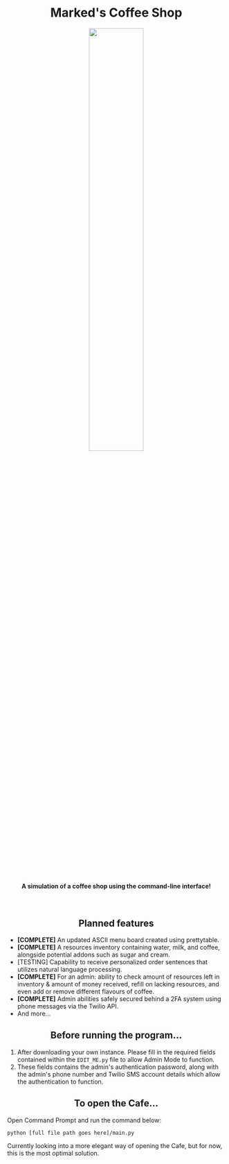 

<div align="center">
  <h1> Marked's Coffee Shop </h1>
  <img src="https://media.giphy.com/media/qHBvLR5Ly9bcB9oaJ6/giphy.gif" width="50%"/>
  <h4> A simulation of a coffee shop using the command-line interface! </h4>
  <br>
</div>


<div>
  <h2 align="center">Planned features</h2>
    <ul>
      <li><strong>[COMPLETE]</strong> An updated ASCII menu board created using prettytable.</li> 
      <li><strong>[COMPLETE]</strong> A resources inventory containing water, milk, and coffee, alongside potential addons such as sugar and cream.</li>
      <li>[TESTING] Capability to receive personalized order sentences that utilizes natural language processing.</li>
      <li><strong>[COMPLETE]</strong> For an admin: ability to check amount of resources left in inventory & amount of money received, refill on lacking resources, and even add or remove different flavours of coffee.</li>
      <li><strong>[COMPLETE]</strong> Admin abilities safely secured behind a 2FA system using phone messages via the Twilio API.</li>
      <li>And more...</li>
    </ul>
</div>
 
<div>
  <h2 align="center">Before running the program...</h2>
  <ol>
    <li>After downloading your own instance. Please fill in the required fields contained within the <code>EDIT_ME.py</code> file to allow Admin Mode to function.</li>
    <li>These fields contains the admin's authentication password, along with the admin's phone number and Twilio SMS account details which allow the authentication to function.</li>
  </ol>
</div>

<div>
  <h2 align="center">To open the Cafe...</h2>
  <p>Open Command Prompt and run the command below:</p>
  <p><code>python [full file path goes here]/main.py</code></p>
  <p>Currently looking into a more elegant way of opening the Cafe, but for now, this is the most optimal solution.</p>
</div>
